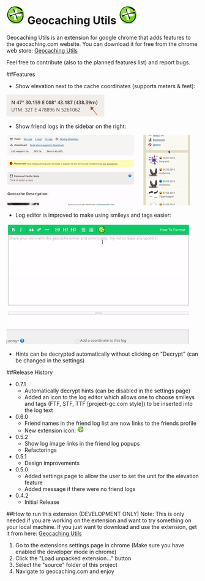 # ![image of elevation feature](source/img/appIcon48.png "Elevation Feature") Geocaching Utils ![image of elevation feature](source/img/appIcon48.png "Elevation Feature") 
Geocaching Utils is an extension for google chrome that adds features to the geocaching.com website. You can download it for free from the chrome web store: [Geocaching Utils](https://chrome.google.com/webstore/detail/geocaching-utils/aiddapoflafkbecobkoiakgagaijacaa)


Feel free to contribute (also to the planned features list) and report bugs.

##Features
- Show elevation next to the cache coordinates (supports meters & feet):

![image of elevation feature](readmeRcs/ElevationFeature.png
 "Elevation Feature")
 
- Show friend logs in the sidebar on the right: 

![image of friend list feature](readmeRcs/FriendListFeature.gif
 "Friend List Feature")

- Log editor is improved to make using smileys and tags easier:

![image of friend list feature](readmeRcs/EditorEnhancementFeature.gif
 "Editor Enhancement Feature")

- Hints can be decrypted automatically without clicking on "Decrypt" (can be changed in the settings) 

##Release History
- 0.7.1
	- Automatically decrypt hints (can be disabled in the settings page)
	- Added an icon to the log editor which allows one to choose smileys and tags (FTF, STF, TTF [project-gc.com style]) to be inserted into the log text
- 0.6.0
	- Friend names in the friend log list are now links to the friends profile
	- New extension icon: ![image of elevation feature](source/img/appIcon16.png "Elevation Feature") 
- 0.5.2
	- Show log image links in the friend log popups
	- Refactorings
- 0.5.1
	- Design improvements
- 0.5.0
	- Added settings page to allow the user to set the unit for the elevation feature
	- Added message if there were no friend logs
- 0.4.2
	- Initial Release

##How to run this extension (DEVELOPMENT ONLY)
Note: This is only needed if you are working on the extension and want to try something on your local machine. If you just want to download and use the extension, get it from here: [Geocaching Utils](https://chrome.google.com/webstore/detail/geocaching-utils/aiddapoflafkbecobkoiakgagaijacaa)

1. Go to the extensions settings page in chrome (Make sure you have enabled the developer mode in chrome)
2. Click the "Load unpacked extension..." button
3. Select the "source" folder of this project
4. Navigate to geocaching.com and enjoy
